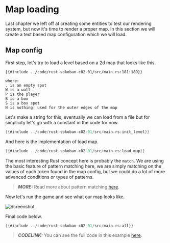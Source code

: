 # Map loading

Last chapter we left off at creating some entities to test our rendering system, but now it's time to render a proper map. In this section we will create a text based map configuration which we will load.

## Map config
First step, let's try to load a level based on a 2d map that looks like this.

```
{{#include ../code/rust-sokoban-c02-01/src/main.rs:181:189}}

where:
. is an empty spot
W is a wall
P is the player
B is a box
S is a box spot
N is nothing: used for the outer edges of the map
```

Let's make a string for this, eventually we can load from a file but for simplicity let's go with a constant in the code for now.

```rust
{{#include ../code/rust-sokoban-c02-01/src/main.rs:init_level}}
```

And here is the implementation of load map.

```rust
{{#include ../code/rust-sokoban-c02-01/src/main.rs:load_map}}
```

The most interesting Rust concept here is probably the `match`. We are using the basic feature of pattern matching here, we are simply matching on the values of each token found in the map config, but we could do a lot of more advanced conditions or types of patterns.

> **_MORE:_**  Read more about pattern matching [here](https://doc.rust-lang.org/book/ch06-02-match.html).

Now let's run the game and see what our map looks like.

![Screenshot](./images/map.png)

Final code below.

```rust
{{#include ../code/rust-sokoban-c02-01/src/main.rs:all}}
```

> **_CODELINK:_**  You can see the full code in this example [here](https://github.com/iolivia/rust-sokoban/tree/master/code/rust-sokoban-c02-01).
